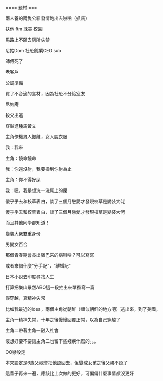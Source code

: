 ==== 題材 ===

兩人養的兩隻公貓發情跑出去啪啪（抓馬）

扶他 ftm 耽美 校園

馬路上不願去廁所失禁

尼姑Dom 社恐創業CEO sub

師傅死了

老客戶

公調準備

買了不合適的食材，因為社恐不分給室友

尼姑庵

殺父出逃

穿越進種馬黃文

主角僚機男人撤離，女人脫衣服

我：我來

主角：饒命饒命

我：你還沒射，我要操到你射為止

主角：你不得好屎

我：嗯，我是想洗一洗屌上的屎

傻乎乎去和校草表白，談了三個月戀愛才發現校草是變裝大佬

傻乎乎去和校草表白，談了三個月戀愛才發現校草是變裝大佬

而且其他同學都知道！

變裝大佬雙重身份

男變女百合

那個青春期會長出雞巴來的病叫啥？可以寫寫

或者來個什麼“分手記”，“離婚記”

日本小說去印度尋找人生

打算把樂山景然ABO這一段抽出來單獨寫一篇

假穿越，真精神失常

比如我最近的idea，兩個主角從朝鮮（類似朝鮮的地方吧）逃出來，到了美國。

主角一精神失常，十年之後慢慢回覆正常，以為自己穿越了

主角二帶著主角一融入社會

沒想好要不要讓主角二也留下些殘疾什麼的。。。

OO戀設定

本來設定是6歲父親會把他認回去，但變成女孩之後父親不認了

這輩子再來一遍，應該比上次做的更好，可偏偏什麼事情都沒更好